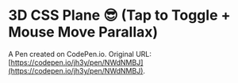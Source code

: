 # 3D CSS Plane 😎 (Tap to Toggle + Mouse Move Parallax)

A Pen created on CodePen.io. Original URL: [https://codepen.io/jh3y/pen/NWdNMBJ](https://codepen.io/jh3y/pen/NWdNMBJ).

